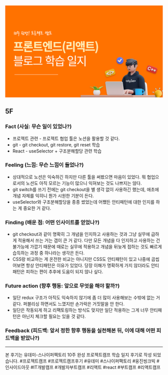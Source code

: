 ![img_learning_log.png](../assets/img_learning_log.png)

## 5F

### Fact (사실: 무슨 일이 있었나?)

- 프로젝트 관련 - 프로젝트 협업 툴은 노션을 활용할 것 같다.
- git - git checkout, git restore, git reset 학습
- React - useSelector + 구조분해할당 관련 학습

### Feeling (느낌: 무슨 느낌이 들었나?)

- 상대적으로 노션은 익숙하긴 하지만 다른 툴을 써봤으면 마음이 있었다. 뭐 협업으로서의 노션도 아직 모르는 기능이 많으니 익혀보는 것도 나쁘지는 않다.
- git switch를 쓰기 전에는 git checkout을 별 생각 없이 사용하긴 했는데, 애초에 개념 자체를 익히니 뭔가 시원한 기분이 든다.
- useSelector와 구조분해할당을 종종 썼었는데 어쨌든 안티패턴에 대한 인지를 하는 게 중요한 거 같다.

### Finding (배운 점: 어떤 인사이트를 얻었나?)

- git checkout과 같이 명확히 그 개념을 인지하고 사용하는 것과 그냥 실무에 급하게 적용해서 쓰는 거는 갭이 큰 거 같다. 다만 모든 개념을 다 인지하고 사용하는 건 불가능에 가깝기 때문에 때로는 실무에 적용하고 개념을 뒤늦게 접하는 것도 빠르게 습득하는 과정 중 하나라는 생각은 든다.
- CSS랑 비교하는 게 온전한 비교는 아니지만 CSS도 안티패턴이 있고 나중에 곱씹어보면 항상 안티패턴은 이유가 있었다. 당장 이해가 명확하게 가지 않더라도 안티패턴은 피하는 편이 추후에 도움이 되지 않나 싶다.

### Future action (향후 행동: 앞으로 무엇을 해야 할까?)

- 일단 redux 구조가 아직도 익숙하지 않기에 좀 더 많이 사용해보는 수밖에 없는 거 같다. 퍼블리싱 하면서도 느꼈지만 손가락은 거짓말을 안 한다.
- 일단은 작동되게 하고 리팩토링하는 방식도 맞지만 일단 적용하는 그게 너무 안티패턴은 아닌지 체크할 필요는 있을 것 같다.

### Feedback (피드백: 앞서 정한 향후 행동을 실천해본 뒤, 이에 대해 어떤 피드백을 받았나?)

---

본 후기는 유데미-스나이퍼팩토리 10주 완성 프로젝트캠프 학습 일지 후기로 작성 되었습니다. #프로젝트캠프 #프로젝트캠프후기 #유데미 #스나이퍼팩토리 #웅진씽크빅 #인사이드아웃 #IT개발캠프 #개발자부트캠프 #리액트 #react #부트캠프 #리액트캠프
